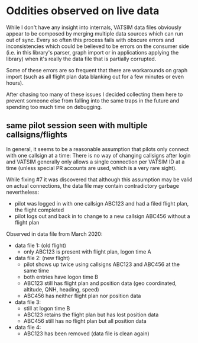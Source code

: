 # Oddities observed on live data

While I don't have any insight into internals, VATSIM data files obviously appear to be composed by merging multiple data sources which can run out of sync. Every so often this process fails with obscure errors and inconsistencies which could be believed to be errors on the consumer side (i.e. in this library's parser, graph import or in applications applying the library) when it's really the data file that is partially corrupted.

Some of these errors are so frequent that there are workarounds on graph import (such as all flight plan data blanking out for a few minutes or even hours).

After chasing too many of these issues I decided collecting them here to prevent someone else from falling into the same traps in the future and spending too much time on debugging.

## same pilot session seen with multiple callsigns/flights

In general, it seems to be a reasonable assumption that pilots only connect with one callsign at a time: There is no way of changing callsigns after login and VATSIM generally only allows a single connection per VATSIM ID at a time (unless special PR accounts are used, which is a very rare sight).

While fixing #7 it was discovered that although this assumption may be valid on actual connections, the data file may contain contradictory garbage nevertheless:

 - pilot was logged in with one callsign ABC123 and had a filed flight plan, the flight completed
 - pilot logs out and back in to change to a new callsign ABC456 without a flight plan

Observed in data file from March 2020:

 - data file 1: (old flight)
   - only ABC123 is present with flight plan, logon time A
 - data file 2: (new flight)
   - pilot shows up twice using callsigns ABC123 and ABC456 at the same time
   - both entries have logon time B
   - ABC123 still has flight plan and position data (geo coordinated, altitude, QNH, heading, speed)
   - ABC456 has neither flight plan nor position data
 - data file 3:
   - still at logon time B
   - ABC123 retains the flight plan but has lost position data
   - ABC456 still has no flight plan but all position data
 - data file 4:
   - ABC123 has been removed (data file is clean again)
